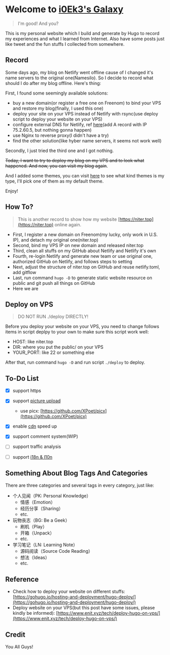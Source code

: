 # Welcome to [i0Ek3's Galaxy](https://niter.top)


> I'm good! And you?

This is my personal website which I build and generate by Hugo to record my experiences and what I learned from Internet. Also have some posts just like tweet and the fun stuffs I collected from somewhere.




## Record

Some days ago, my blog on Netlify went offline cause of I changed it's name servers to the original one(Namesilo). So I decide to record what should I do after my blog offline. Here's thing:

First, I found some seemingly available solutions:

- buy a new domain(or register a free one on Freenom) to bind your VPS and restore my blog(finally, I used this one)
- deploy your site on your VPS instead of Netlify with rsync(use deploy script to deploy your website on your VPS)
- configure external DNS for Netlify, ref [here](https://docs.netlify.com/domains-https/custom-domains/configure-external-dns/)(add A record with IP 75.2.60.5, but nothing gonna happen)
- use Nginx to reverse proxy(I didn't have a try)
- find the other solution(like hyber name servers, it seems not work well)

Secondly, I just tried the third one and I got nothing. 

~~Today, I want to try to deploy my blog on my VPS and to look what happened. And now, you can visit my blog again~~. 

And I added some themes, you can visit [here](https://github.com/i0Ek3/niter.top/tree/master/themes) to see what kind themes is my type, I'll pick one of them as my default theme.

Enjoy!



## How To?

> This is another record to show how my website [https://niter.top](https://niter.top) online again.

- First, I register a new domain on Freenom(my lucky, only work in U.S. IP), and detach my original one(niter.top)
- Second, bind my VPS IP on new domain and released niter.top
- Third, clean all stuffs on my GitHub about Netlify and Netlify it's own
- Fourth, re-login Netlify and generate new team or use original one, authorized GitHub on Netlify, and follows steps to setting
- Next, adjust the structure of niter.top on GitHub and reuse netlify.toml, add gitflow
- Last, run command `hugo -D` to generate static website resource on public and git push all things on GitHub
- Here we are




## Deploy on VPS

> DO NOT RUN ./deploy DIRECTLY!

Before you deploy your website on your VPS, you need to change follows items in script deplpy to your own to make sure this script work well:

- HOST: like niter.top
- DIR: where you put the public/ on your VPS
- YOUR_PORT: like 22 or something else

After that, run command `hugo -D` and run script `./deploy` to deploy. 



## To-Do List

- [x] support https
- [x] support [picture upload](https://github.com/Molunerfinn/PicGo)
    - use picx: [https://github.com/XPoet/picx](https://github.com/XPoet/picx)
- [x] enable [cdn](https://www.jsdelivr.com/) speed up
- [x] support comment system(WIP)
- [ ] support traffic analysis
- [ ] support [i18n & l10n](https://www.bmpi.dev/dev/i18n-l10n/)



## Something About Blog Tags And Categories

There are three categories and several tags in every category, just like:

- 个人见闻（PK: Personal Knowledge）
    - 情感（Emotion）
    - 经历分享（Sharing）
    - etc.
- 玩物丧志（BG: Be a Geek）
    - 刷机（Play）
    - 开箱（Unpack）
    - etc.
- 学习笔记（LN: Learning Note）
    - 源码阅读（Source Code Reading）
    - 想法（Ideas）
    - etc.


## Reference

- Check how to deploy your website on different stuffs: [https://gohugo.io/hosting-and-deployment/hugo-deploy/](https://gohugo.io/hosting-and-deployment/hugo-deploy/)
- Deploy website on your VPS(but this post have some issues, please kindly be informed): [https://www.enit.xyz/tech/deploy-hugo-on-vps/](https://www.enit.xyz/tech/deploy-hugo-on-vps/)



## Credit

You All Guys!
